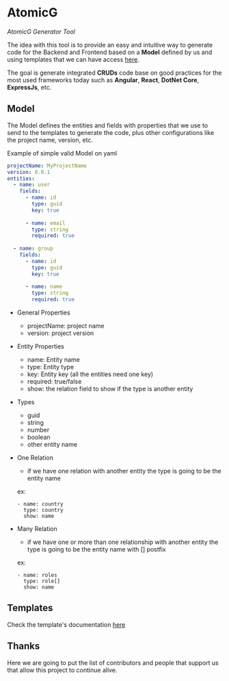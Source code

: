 # AtomicG
*AtomicG Generator Tool*

The idea with this tool is to provide an easy and intuitive way to generate code for the Backend and Frontend based on a **Model** defined by us and using templates that we can have access [here](https://github.com/gorums/AtomicG-Templates/tree/master/templates). 

The goal is generate integrated **CRUDs** code base on good practices for the most used frameworks today such as **Angular**, **React**, **DotNet Core**, **ExpressJs**, etc.

## Model

The Model defines the entities and fields with properties that we use to send to the templates to generate the code, plus other configurations like the project name, version, etc.

Example of simple valid Model on yaml

```yaml
projectName: MyProjectName
version: 0.0.1
entities:
  - name: user
    fields:
      - name: id
        type: guid
        key: true
        
      - name: email
        type: string
        required: true
        
  - name: group 
    fields:
      - name: id
        type: guid
        key: true
        
      - name: name
        type: string
        required: true
```

- General Properties
  - projectName: project name 
  - version: project version 
  
- Entity Properties 
  - name: Entity name
  - type: Entity type
  - key: Entity key (all the entities need one key)
  - required: true/false
  - show: the relation field to show if the type is another entity
  
- Types
  - guid
  - string
  - number
  - boolean
  - other entity name

- One Relation
  - if we have one relation with another entity the type is going to be the entity name
  
  ex: 
  ```
  - name: country
    type: country
    show: name
  ```
- Many Relation
  - if we have one or more than one relationship with another entity the type is going to be the entity name with [] postfix
  
  ex: 
  ```
  - name: roles
    type: role[]
    show: name
  ```
  
## Templates

Check the template's documentation [here](https://github.com/gorums/AtomicG-Templates/tree/master/templates)

## Thanks

Here we are going to put the list of contributors and people that support us that allow this project to continue alive.
